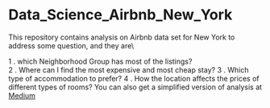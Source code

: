 # Data_Science_Airbnb_New_York
This repository contains analysis on Airbnb data set for New York to address some question, and they are\

1 . which Neighborhood Group has most of the listings?<br/>
2 . Where can I find the most expensive and most cheap stay?
3 . Which type of accommodation to prefer?
4 . How the location affects the prices of different types of rooms?
You can also get a simplified version of analysis at [Medium](https://medium.com/@mohiteabhishek25/how-data-science-can-help-you-to-plan-your-visit-to-new-york-airbnb-7a7c00bdbf9)


